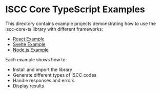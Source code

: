 # ISCC Core TypeScript Examples

This directory contains example projects demonstrating how to use the iscc-core-ts library with different frameworks:

- [React Example](./react-example)
- [Svelte Example](./svelte-example)
- [Node.js Example](./node-example)

Each example shows how to:
- Install and import the library
- Generate different types of ISCC codes
- Handle responses and errors
- Display results 